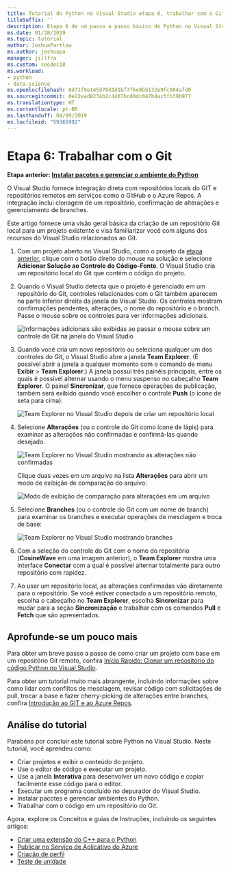```yaml
---
title: Tutorial do Python no Visual Studio etapa 6, trabalhar com o Git
titleSuffix: ''
description: Etapa 6 de um passo a passo básico do Python no Visual Studio, abordando os recursos relacionados ao Git do Visual Studio.
ms.date: 01/28/2019
ms.topic: tutorial
author: JoshuaPartlow
ms.author: joshuapa
manager: jillfra
ms.custom: seodec18
ms.workload:
- python
- data-science
ms.openlocfilehash: 8d71f9e145d78d1d1bf7f6e9bb132e9fc084afd0
ms.sourcegitcommit: 0e22ead8234b2c4467bcd0dc047b4ac5fb39b977
ms.translationtype: HT
ms.contentlocale: pt-BR
ms.lasthandoff: 04/09/2019
ms.locfileid: "59365992"
---
```

# <a name="step-6-work-with-git"></a>Etapa 6: Trabalhar com o Git

**Etapa anterior: [Instalar pacotes e gerenciar o ambiente do Python](tutorial-working-with-python-in-visual-studio-step-05-installing-packages.md)**

O Visual Studio fornece integração direta com repositórios locais do GIT e repositórios remotos em serviços como o GitHub e o Azure Repos. A integração inclui clonagem de um repositório, confirmação de alterações e gerenciamento de branches.

Este artigo fornece uma visão geral básica da criação de um repositório Git local para um projeto existente e visa familiarizar você com alguns dos recursos do Visual Studio relacionados ao Git.

1. Com um projeto aberto no Visual Studio, como o projeto da [etapa anterior](tutorial-working-with-python-in-visual-studio-step-05-installing-packages.md), clique com o botão direito do mouse na solução e selecione **Adicionar Solução ao Controle do Código-Fonte**. O Visual Studio cria um repositório local do Git que contém o código do projeto.

1. Quando o Visual Studio detecta que o projeto é gerenciado em um repositório do Git, controles relacionados com o Git também aparecem na parte inferior direita da janela do Visual Studio. Os controles mostram confirmações pendentes, alterações, o nome do repositório e o branch. Passe o mouse sobre os controles para ver informações adicionais.

    ![Informações adicionais são exibidas ao passar o mouse sobre um controle de Git na janela do Visual Studio](media/working-with-git-01.png)

1. Quando você cria um novo repositório ou seleciona qualquer um dos controles do Git, o Visual Studio abre a janela **Team Explorer**. (É possível abrir a janela a qualquer momento com o comando de menu **Exibir** > **Team Explorer**.) A janela possui três painéis principais, entre os quais é possível alternar usando o menu suspenso no cabeçalho **Team Explorer**. O painel **Sincronizar**, que fornece operações de publicação, também será exibido quando você escolher o controle **Push** (o ícone de seta para cima):

    ![Team Explorer no Visual Studio depois de criar um repositório local](media/working-with-git-02.png)

1. Selecione **Alterações** (ou o controle do Git como ícone de lápis) para examinar as alterações não confirmadas e confirmá-las quando desejado.

    ![Team Explorer no Visual Studio mostrando as alterações não confirmadas](media/working-with-git-03.png)

    Clique duas vezes em um arquivo na lista **Alterações** para abrir um modo de exibição de comparação do arquivo:

    ![Modo de exibição de comparação para alterações em um arquivo](media/working-with-git-05.png)

1. Selecione **Branches** (ou o controle do Git com um nome de branch) para examinar os branches e executar operações de mesclagem e troca de base:

    ![Team Explorer no Visual Studio mostrando branches](media/working-with-git-04.png)

1. Com a seleção do controle do Git com o nome do repositório (**CosineWave** em uma imagem anterior), o **Team Explorer** mostra uma interface **Conectar** com a qual é possível alternar totalmente para outro repositório com rapidez.

1. Ao usar um repositório local, as alterações confirmadas vão diretamente para o repositório. Se você estiver conectado a um repositório remoto, escolha o cabeçalho no **Team Explorer**, escolha **Sincronizar** para mudar para a seção **Sincronização** e trabalhar com os comandos **Pull** e **Fetch** que são apresentados.

## <a name="go-deeper"></a>Aprofunde-se um pouco mais

Para obter um breve passo a passo de como criar um projeto com base em um repositório Git remoto, confira [Início Rápido: Clonar um repositório do código Python no Visual Studio](quickstart-03-python-in-visual-studio-project-from-repository.md).

Para obter um tutorial muito mais abrangente, incluindo informações sobre como lidar com conflitos de mesclagem, revisar código com solicitações de pull, trocar a base e fazer cherry-picking de alterações entre branches, confira [Introdução ao GIT e ao Azure Repos](/azure/devops/repos/git/gitquickstart?toc=/visualstudio/version-control/toc.json&bc=/azure/devops/repos/git/breadcrumb/vc/toc.json&view=vsts&tabs=visual-studio).

## <a name="tutorial-review"></a>Análise do tutorial

Parabéns por concluir este tutorial sobre Python no Visual Studio. Neste tutorial, você aprendeu como:

- Criar projetos e exibir o conteúdo do projeto.
- Use o editor de código e executar um projeto.
- Use a janela **Interativa** para desenvolver um novo código e copiar facilmente esse código para o editor.
- Executar um programa concluído no depurador do Visual Studio.
- Instalar pacotes e gerenciar ambientes do Python.
- Trabalhar com o código em um repositório do Git.

Agora, explore os Conceitos e guias de Instruções, incluindo os seguintes artigos:

- [Criar uma extensão do C++ para o Python](working-with-c-cpp-python-in-visual-studio.md)
- [Publicar no Serviço de Aplicativo do Azure](publishing-python-web-applications-to-azure-from-visual-studio.md)
- [Criação de perfil](profiling-python-code-in-visual-studio.md)
- [Teste de unidade](unit-testing-python-in-visual-studio.md)

